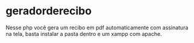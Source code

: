 ﻿# geradorderecibo
Nesse php você gera um recibo em pdf automaticamente com assinatura na tela, basta instalar a pasta dentro e um xampp com apache.
